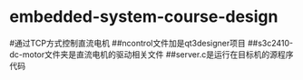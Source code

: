 # embedded-system-course-design
#通过TCP方式控制直流电机
##ncontrol文件加是qt3designer项目
##s3c2410-dc-motor文件夹是直流电机的驱动相关文件
##server.c是运行在目标机的源程序代码
